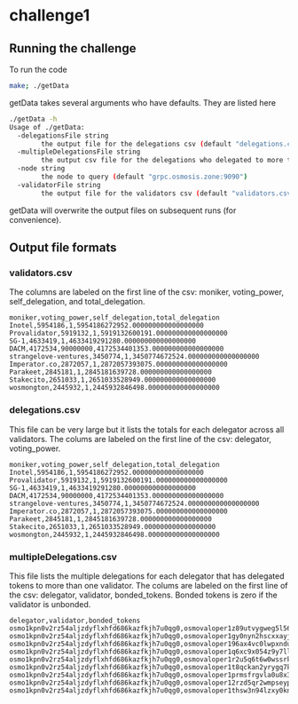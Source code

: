 # challenge1

## Running the challenge

To run the code 
```sh
make; ./getData
```

getData takes several arguments who have defaults. They are listed here
```sh
./getData -h
Usage of ./getData:
  -delegationsFile string
    	the output file for the delegations csv (default "delegations.csv")
  -multipleDelegationsFile string
    	the output csv file for the delegations who delegated to more than one validator (default "multipleDelegations.csv")
  -node string
    	the node to query (default "grpc.osmosis.zone:9090")
  -validatorFile string
    	the output file for the validators csv (default "validators.csv")
```

getData will overwrite the output files on subsequent runs (for convenience).

## Output file formats

### validators.csv

The columns are labeled on the first line of the csv: moniker, voting_power, self_delegation, and total_delegation.

```csv
moniker,voting_power,self_delegation,total_delegation
Inotel,5954186,1,5954186272952.000000000000000000
Provalidator,5919132,1,5919132600191.000000000000000000
SG-1,4633419,1,4633419291280.000000000000000000
DACM,4172534,90000000,4172534401353.000000000000000000
strangelove-ventures,3450774,1,3450774672524.000000000000000000
Imperator.co,2872057,1,2872057393075.000000000000000000
Parakeet,2845181,1,2845181639728.000000000000000000
Stakecito,2651033,1,2651033528949.000000000000000000
wosmongton,2445932,1,2445932846498.000000000000000000
```

### delegations.csv

This file can be very large but it lists the totals for each delegator across all validators. The colums are labeled on the first line of the csv: delegator, voting_power.

```csv
moniker,voting_power,self_delegation,total_delegation
Inotel,5954186,1,5954186272952.000000000000000000
Provalidator,5919132,1,5919132600191.000000000000000000
SG-1,4633419,1,4633419291280.000000000000000000
DACM,4172534,90000000,4172534401353.000000000000000000
strangelove-ventures,3450774,1,3450774672524.000000000000000000
Imperator.co,2872057,1,2872057393075.000000000000000000
Parakeet,2845181,1,2845181639728.000000000000000000
Stakecito,2651033,1,2651033528949.000000000000000000
wosmongton,2445932,1,2445932846498.000000000000000000
```

### multipleDelegations.csv

This file lists the multiple delegations for each delegator that has delegated tokens to more than one validator. The colums are labeled on the first line of the csv: delegator, validator, bonded_tokens. Bonded tokens is zero if the validator is unbonded.

```csv
delegator,validator,bonded_tokens
osmo1kpn0v2rz54aljzdyflxhfd686kazfkjh7u0qg0,osmovaloper1z89utvygweg5l56fsk8ak7t6hh88fd0axx2fya,10
osmo1kpn0v2rz54aljzdyflxhfd686kazfkjh7u0qg0,osmovaloper1gy0nyn2hscxxayj2pdyu8axmfvv75nnvhc079s,10
osmo1kpn0v2rz54aljzdyflxhfd686kazfkjh7u0qg0,osmovaloper196ax4vc0lwpxndu9dyhvca7jhxp70rmcmmarz7,10
osmo1kpn0v2rz54aljzdyflxhfd686kazfkjh7u0qg0,osmovaloper1q6xc9x054z9y7ll7k740j2cvdsllsfhs5rxyaj,10
osmo1kpn0v2rz54aljzdyflxhfd686kazfkjh7u0qg0,osmovaloper1r2u5q6t6w0wssrk6l66n3t2q3dw2uqny4gj2e3,10
osmo1kpn0v2rz54aljzdyflxhfd686kazfkjh7u0qg0,osmovaloper1t8qckan2yrygq7kl9apwhzfalwzgc2429p8f0s,10
osmo1kpn0v2rz54aljzdyflxhfd686kazfkjh7u0qg0,osmovaloper1prmsfrgvla0u8x3kwc8k0mcqqve3h8y73d37nm,10
osmo1kpn0v2rz54aljzdyflxhfd686kazfkjh7u0qg0,osmovaloper12rzd5qr2wmpseypvkjl0spusts0eruw2g35lkn,10
osmo1kpn0v2rz54aljzdyflxhfd686kazfkjh7u0qg0,osmovaloper1thsw3n94lzxy0knhss9n554zqp4dnfzx78j7sq,10
```
